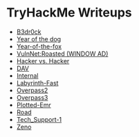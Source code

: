 # TryHackMe Writeups

<script src="https://tryhackme.com/badge/426560"></script>

<ul>
<li><a href="https://khushboo013.github.io/tryhackme/bedrock">B3dr0ck</a></li>
<li><a href="https://khushboo013.github.io/tryhackme/year-of-the-dog">Year of the dog</a></li>
<li><a href="https://khushboo013.github.io/tryhackme/year-of-the-fox">Year-of-the-fox</a></li>
<li><a href="https://khushboo013.github.io/tryhackme/vulnnetroasted">VulnNet:Roasted (WINDOW AD)</a></li>
<li><a href="https://khushboo013.github.io/tryhackme/hackervshacker">Hacker vs. Hacker</a></li>
<li><a href="https://khushboo013.github.io/tryhackme/dav">DAV</a></li>
<li><a href="https://khushboo013.github.io/tryhackme/internal">Internal</a></li>
<li><a href="https://khushboo013.github.io/tryhackme/labyrinth-fast">Labyrinth-Fast</a></li>
<li><a href="https://khushboo013.github.io/tryhackme/overpass2">Overpass2</a></li>
<li><a href="https://khushboo013.github.io/tryhackme/overpass3">Overpass3</a></li>
<li><a href="https://khushboo013.github.io/tryhackme/plotted-emr">Plotted-Emr</a></li>
<li><a href="https://khushboo013.github.io/tryhackme/road">Road</a></li>
<li><a href="https://khushboo013.github.io/tryhackme/tech_support-1">Tech_Support-1</a></li>
<li><a href="https://khushboo013.github.io/tryhackme/zeno">Zeno</a></li>
</ul>